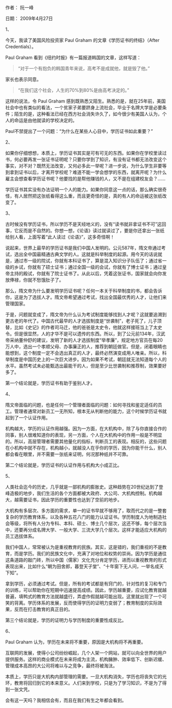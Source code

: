 作者： 阮一峰

日期： 2009年4月27日

1、

今天，我读了美国风险投资家 Paul Graham 的文章《学历证书的终结》（After Credentials）。

Paul Graham 看到《纽约时报》有一篇报道韩国的文章，这样写道：

>“对于一个有抱负的韩国青年来说，高考不是成就他，就是毁了他。”

家长也表示同意。

>“在我们这个社会，人生的70%到80%是由高考决定的。”

这样的说法，令 Paul Graham 感到既熟悉又陌生。熟悉的是，就在25年前，美国社会中也有类似的看法，一个贫家子弟要跻身上流社会，毕业于名牌大学是必要条件；陌生的是，这种看法已经在西方社会消失许久了，如今很少有美国人认为，个人的命运是由他就读的学校决定的。

Paul不禁提出了一个问题：“为什么在某些人心目中，学历证书如此重要？”

2、

如果你仔细想想，本质上，学历证书其实是可有可无的东西。如果你在学校里读过书，何必要再发一张证书证明呢？只要你学到了知识，有没有证书都无法改变这个事实，对不对？既然无法改变，又何必多此一举呢？进一步说，为什么学生非要等到拿到证书以后，才离开学校呢？难道不能一学会想学的东西，就离开呢？为什么雇主会想查看学历证书呢？他要找的是帮他赚钱的人，又不是在组建校友会？……

学历证书其实没有办法证明一个人的能力。如果你同意这一点的话，那么确实很奇怪，有人居然把这张纸看得这么重，而且更奇怪的是，真的有人的命运被这张纸改变了。

3、

古时候没有学历证书，所以学历不是天经地义的，没有“读书就非拿证书不可”这回事，它反而是不自然的。你想一想，《论语》读过就读过了，要是你还拿出一张纸给别人看，上面写着“此人读过《论语》”，这多奇怪啊！

说起来，世界上最早的学历证书是我们中国人发明的。公元587年，隋文帝通过考试，选出全中国最精通古典文学的人。这就是科举制度的起源。用今天的话说就是，通过市一级的院试，你就有本科证书了，算是混入知识分子队伍了；通过省一级的乡试，你就有了硕士证书；通过全国一级的会试，你就有了博士证书；通过皇帝主持的殿试，你就有了院士证书了。从此以后，凭着这张证书，国家就会向你发放俸禄，你就不愁饿肚子了。

那么，隋文帝为什么要发明学历证书呢？任何一本关于科举制度的书，都会告诉你，这是为了选拔人才。隋文帝希望通过考试，找出全国最优秀的人才，让他们来管理国家。

于是，问题就变成了，隋文帝为什么认为考试制度能够找到人才呢？这就要追溯到更古老的年代了。中国古代最早的人才选拔制度是“世袭制”，老子死了，儿子顶替，比如《史记》的作者司马迁，他的爸爸是太史令，他就这样接班当上了太史令。但是很显然，人的才华不是可以遗传的东西。所以，到了公元前134年，汉武帝采纳董仲舒的建议，发明了新的人才选拔制度“举孝廉”，规定地方官员在每20万人中，选出一个孝顺父母、办事廉正的人，推荐到朝廷做官。但是，闭着眼睛也能想到，这个制度一定不会选出真正的人才，最终必然演变成用人唯亲。所以，科举制度是中国历史上的一次巨大进步。因为如果不考试，朝廷就无法知道每个人的水平。虽然考试未必能甄选出最能干的人，但是至少比世袭制和推荐制，效果要好多了。

第一个结论就是，学历证书有助于鉴别人才。

4、

隋文帝面临的问题，也是任何一个管理者面临的问题：如何寻找和鉴定适任的员工。管理者通常对新员工一无所知，根本无从判断他的能力，这个时候学历证书就起到了一个认证作用。

机构越大，学历的认证作用越强。因为一方面，在大机构中，除了与你直接合作的同事，别人很难知道你的表现，另一方面，个人在大机构中的作用一般是不明显的。所以，高层管理者需要其他量化的指标，判断员工的表现。相反的，这些问题在小机构中就不存在，机构越小，就越没人在乎你的学历，因为你能干什么，别人都会看在眼里，并不需要一张纸来证明，何况那种纸并不可靠。

第二个结论就是，学历证书的认证作用与机构大小成正比。

5、

人类社会迄今的历史，几乎就是一部机构的膨胀史。这种趋势在20世纪达到了登峰造极的地步，我们生活的各个方面都被大政府、大公司、大机构控制。机构越大，越需要证书，因此学历的重要性也达到了空前的地步。

大机构有多层次、多方面的需求，单一的证书早就不够用了，取而代之的是一整套复杂的学历教育体系，以及各种五花八门的能力认证证书。学历制度人为地制造社会等级，将所有人分为专科、本科、硕士、博士几个层次，这还不够，每个层次当中，还要再分成名牌大学、一般大学、三流大学几个层次。这样才能适应大机构的员工选拔体系。

我们中国人，常常被认为是重视教育的民族。其实，这是错的，我们重视的不是教育，而是学历。我们的民族文化中，充满了对地位和权势的崇尚。因为学历是通往这条道路的敲门砖，所以中国（儒家）文化充分肯定学历，进而以重视教育的形式表现出来，比如什么“朝为田舍郎，暮登天子堂”、“十年窗下无人问，一举名成天下知”。

拿到学历，必须通过考试。但是，所有的考试都是有窍门的，针对性的复习和专门的训练，可以帮助你在短期中迅速提高成绩。因此，学历越重要，应试化教育就越普遍，填鸭式的教育方法就越盛行，弄虚作假就越可能出现。这里就出现了一个可笑的背离。学历体系的发展，反而使得学历的证明力变弱了；教育制度的实际效果，反而在打击教育的真正目的。

第三个结论就是，学历的证明力与学历制度的重要性成反比。

6、

Paul Graham 认为，学历在未来将不重要，原因是大机构将不再重要。

互联网的发展，使得小公司纷纷崛起，几个人架一个网站，就可以向全世界的用户提供服务。这样的商业模式在未来将成为主流，机构臃肿、效率低下、创新迟缓、管理成本高昂的大公司将难以与之竞争，最终将被淘汰。

本质上，学历只是大机构内部管理的需要。一旦大机构消失，学历也将丧失它的光环，教育将回归到它的本来意义。人们来到学校，只是为了学习知识，不是为了得到一张文凭。

会有这一天吗？我相信会有，而且在我们有生之年都会看到。
